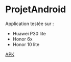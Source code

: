 # ProjetAndroid

Application testée sur :
- Huawei P30 lite
- Honor 6x
- Honor 10 lite

[APK](app/super_appli.apk)

